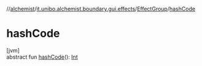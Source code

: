 //[alchemist](../../../index.md)/[it.unibo.alchemist.boundary.gui.effects](../index.md)/[EffectGroup](index.md)/[hashCode](hash-code.md)

# hashCode

[jvm]\
abstract fun [hashCode](hash-code.md)(): [Int](https://kotlinlang.org/api/latest/jvm/stdlib/kotlin/-int/index.html)
